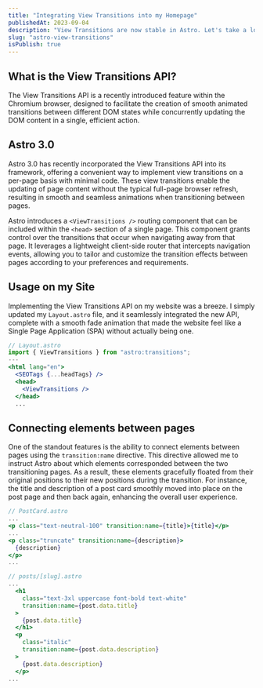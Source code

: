 ```yaml
---
title: "Integrating View Transitions into my Homepage"
publishedAt: 2023-09-04
description: "View Transitions are now stable in Astro. Let's take a look in how to integrate them into my homepage"
slug: "astro-view-transitions"
isPublish: true
---
```


## What is the View Transitions API?

The View Transitions API is a recently introduced feature within the Chromium browser, designed to facilitate the creation of smooth animated transitions between different DOM states while concurrently updating the DOM content in a single, efficient action.

## Astro 3.0

Astro 3.0 has recently incorporated the View Transitions API into its framework, offering a convenient way to implement view transitions on a per-page basis with minimal code. These view transitions enable the updating of page content without the typical full-page browser refresh, resulting in smooth and seamless animations when transitioning between pages.

Astro introduces a `<ViewTransitions />` routing component that can be included within the `<head>` section of a single page. This component grants control over the transitions that occur when navigating away from that page. It leverages a lightweight client-side router that intercepts navigation events, allowing you to tailor and customize the transition effects between pages according to your preferences and requirements.

## Usage on my Site

Implementing the View Transitions API on my website was a breeze. I simply updated my `Layout.astro` file, and it seamlessly integrated the new API, complete with a smooth fade animation that made the website feel like a Single Page Application (SPA) without actually being one.

```jsx
// Layout.astro
import { ViewTransitions } from "astro:transitions";
---
<html lang="en">
  <SEOTags {...headTags} />
  <head>
    <ViewTransitions />
  </head>
  ...
```

## Connecting elements between pages

One of the standout features is the ability to connect elements between pages using the `transition:name` directive. This directive allowed me to instruct Astro about which elements corresponded between the two transitioning pages. As a result, these elements gracefully floated from their original positions to their new positions during the transition. For instance, the title and description of a post card smoothly moved into place on the post page and then back again, enhancing the overall user experience.

```jsx
// PostCard.astro
...
<p class="text-neutral-100" transition:name={title}>{title}</p>
...
<p class="truncate" transition:name={description}>
  {description}
</p>
...
```

```jsx
// posts/[slug].astro
...
  <h1
    class="text-3xl uppercase font-bold text-white"
    transition:name={post.data.title}
  >
    {post.data.title}
  </h1>
  <p
    class="italic"
    transition:name={post.data.description}
  >
    {post.data.description}
  </p>
...
```
